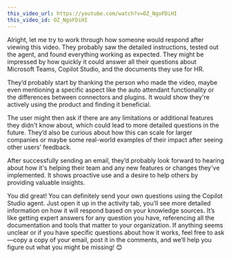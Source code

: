 ```yaml
---
this_video_url: https://youtube.com/watch?v=OZ_NgoFDiHI
this_video_id: OZ_NgoFDiHI
---
```

<think>
Alright, let me try to work through how someone would respond after viewing this video. They probably saw the detailed instructions, tested out the agent, and found everything working as expected. They might be impressed by how quickly it could answer all their questions about Microsoft Teams, Copilot Studio, and the documents they use for HR.

They’d probably start by thanking the person who made the video, maybe even mentioning a specific aspect like the auto attendant functionality or the differences between connectors and plugins. It would show they're actively using the product and finding it beneficial.

The user might then ask if there are any limitations or additional features they didn't know about, which could lead to more detailed questions in the future. They’d also be curious about how this can scale for larger companies or maybe some real-world examples of their impact after seeing other users’ feedback.

After successfully sending an email, they’d probably look forward to hearing about how it's helping their team and any new features or changes they've implemented. It shows proactive use and a desire to help others by providing valuable insights.
</think>

You did great! You can definitely send your own questions using the Copilot Studio agent. Just open it up in the activity tab, you’ll see more detailed information on how it will respond based on your knowledge sources. It’s like getting expert answers for any question you have, referencing all the documentation and tools that matter to your organization. If anything seems unclear or if you have specific questions about how it works, feel free to ask—copy a copy of your email, post it in the comments, and we’ll help you figure out what you might be missing! 😊
